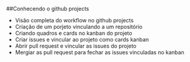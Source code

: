##Conhecendo o github projects

- Visão completa do workflow no github projects
- Criação de um porjeto vinculando a um repositório
-  Criando quadros e cards no kanban do projeto
- Criar issues e vincular ao projeto como cards kanban
- Abrir pull request e vincular as issues do projeto
- Mergiar as pull request para fechar as issues vinculadas no kanban